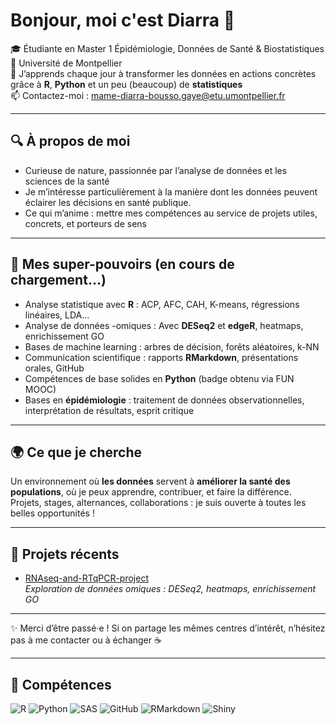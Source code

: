# Bonjour, moi c'est Diarra 👋

🎓  Étudiante en Master 1 Épidémiologie, Données de Santé & Biostatistiques  
📍 Université de Montpellier  
🌱 J’apprends chaque jour à transformer les données en actions concrètes grâce à **R**, **Python** et un peu (beaucoup) de **statistiques**  
📫 Contactez-moi : mame-diarra-bousso.gaye@etu.umontpellier.fr

---

## 🔍 À propos de moi

- Curieuse de nature, passionnée par l’analyse de données et les sciences de la santé  
- Je m’intéresse particulièrement à la manière dont les données peuvent éclairer les décisions en santé publique.
- Ce qui m’anime : mettre mes compétences au service de projets utiles, concrets, et porteurs de sens


---

## 🧰 Mes super-pouvoirs (en cours de chargement...)

-  Analyse statistique avec **R** : ACP, AFC, CAH, K-means, régressions linéaires, LDA…
-  Analyse de données -omiques : Avec **DESeq2** et **edgeR**, heatmaps, enrichissement GO
-  Bases de machine learning : arbres de décision, forêts aléatoires, k-NN
-  Communication scientifique : rapports **RMarkdown**, présentations orales, GitHub
-  Compétences de base solides en **Python** (badge obtenu via FUN MOOC)
-  Bases en **épidémiologie** : traitement de données observationnelles, interprétation de résultats, esprit critique


---

## 🌍 Ce que je cherche

Un environnement où **les données** servent à **améliorer la santé des populations**, où je peux apprendre, contribuer, et faire la différence.  
Projets, stages, alternances, collaborations : je suis ouverte à toutes les belles opportunités !

---

## 🔗 Projets récents

- [RNAseq-and-RTqPCR-project](https://github.com/mame-diarra-gaye/RNAseq-and-RTqPCR-project)  
  _Exploration de données omiques : DESeq2, heatmaps, enrichissement GO_

---

✨ Merci d’être passé·e ! Si on partage les mêmes centres d’intérêt, n’hésitez pas à me contacter ou à échanger ☕


---


## 🧠 Compétences

![R](https://img.shields.io/badge/-R-276DC3?style=flat-square&logo=r&logoColor=white)
![Python](https://img.shields.io/badge/-Python-3776AB?style=flat-square&logo=python&logoColor=white)
![SAS](https://img.shields.io/badge/-SAS-0076A8?style=flat-square&logo=sas&logoColor=white)
![GitHub](https://img.shields.io/badge/-GitHub-181717?style=flat-square&logo=github&logoColor=white)
![RMarkdown](https://img.shields.io/badge/-RMarkdown-198CE7?style=flat-square)
![Shiny](https://img.shields.io/badge/-Shiny-16a085?style=flat-square)


